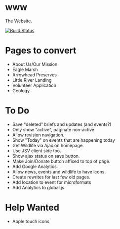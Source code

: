 www
===

The Website.

[![Build Status](https://api.travis-ci.org/lrwp/www.png)](https://travis-ci.org/lrwp/www)

# Pages to convert
* About Us/Our Mission
* Eagle Marsh
* Arrowhead Preserves
* Little River Landing
* Volunteer Application
* Geology

# To Do
* Save "deleted" briefs and updates (and events?)
* Only show "active", paginate non-active
* Allow revision navigation.
* Show "Today" on events that are happening today
* Get Wildlife via Ajax on homepage.
* Use JSV client side too.
* Show ajax status on save button.
* Make Join/Donate button affixed to top of page.
* Add Google Analytics.
* Allow news, events and wildlife to have icons.
* Create rewrites for last few old pages. 
* Add location to event for microformats
* Add Analytics to global.js

# Help Wanted
* Apple touch icons
